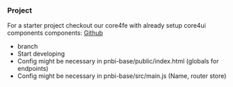 ### Project
For a starter project checkout our core4fe with already setup core4ui components components:
[Github](https://github.com/plan-net/core4fe.git)
* branch <master>
* Start developing
* Config might be necessary in pnbi-base/public/index.html (globals for endpoints)
* Config might be necessary in pnbi-base/src/main.js (Name, router store)


